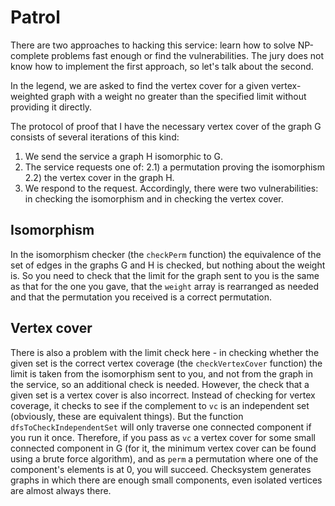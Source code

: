 # Patrol

There are two approaches to hacking this service: learn how to solve NP-complete problems fast enough or find the vulnerabilities. The jury does not know how to implement the first approach, so let's talk about the second.

In the legend, we are asked to find the vertex cover for a given vertex-weighted graph with a weight no greater than the specified limit without providing it directly.

The protocol of proof that I have the necessary vertex cover of the graph G consists of several iterations of this kind:
1) We send the service a graph H isomorphic to G.
2) The service requests one of:
2.1) a permutation proving the isomorphism
2.2) the vertex cover in the graph H.
3) We respond to the request.
Accordingly, there were two vulnerabilities: in checking the isomorphism and in checking the vertex cover.

## Isomorphism

In the isomorphism checker (the `checkPerm` function) the equivalence of the set of edges in the graphs G and H is checked, but nothing about the weight is. So you need to check that the limit for the graph sent to you is the same as that for the one you gave, that the `weight` array is rearranged as needed and that the permutation you received is a correct permutation.

## Vertex cover

There is also a problem with the limit check here - in checking whether the given set is the correct vertex coverage (the `checkVertexCover` function) the limit is taken from the isomorphism sent to you, and not from the graph in the service, so an additional check is needed. However, the check that a given set is a vertex cover is also incorrect. Instead of checking for vertex coverage, it checks to see if the complement to `vc` is an independent set (obviously, these are equivalent things). But the function `dfsToCheckIndependentSet` will only traverse one connected component if you run it once. Therefore, if you pass as `vc` a vertex cover for some small connected component in G (for it, the minimum vertex cover can be found using a brute force algorithm), and as `perm` a permutation where one of the component's elements is at 0, you will succeed. Checksystem generates graphs in which there are enough small components, even isolated vertices are almost always there.
